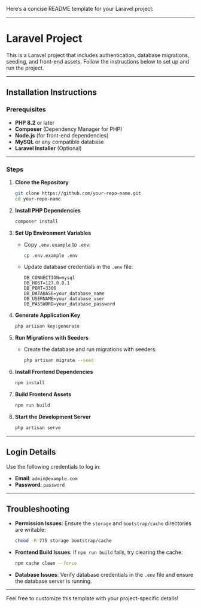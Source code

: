 Here’s a concise README template for your Laravel project:

---

# Laravel Project

This is a Laravel project that includes authentication, database migrations, seeding, and front-end assets. Follow the instructions below to set up and run the project.

---

## Installation Instructions

### Prerequisites
- **PHP 8.2** or later
- **Composer** (Dependency Manager for PHP)
- **Node.js** (for front-end dependencies)
- **MySQL** or any compatible database
- **Laravel Installer** (Optional)

---

### Steps

1. **Clone the Repository**
   ```bash
   git clone https://github.com/your-repo-name.git
   cd your-repo-name
   ```

2. **Install PHP Dependencies**
   ```bash
   composer install
   ```

3. **Set Up Environment Variables**
   - Copy `.env.example` to `.env`:
     ```bash
     cp .env.example .env
     ```
   - Update database credentials in the `.env` file:
     ```env
     DB_CONNECTION=mysql
     DB_HOST=127.0.0.1
     DB_PORT=3306
     DB_DATABASE=your_database_name
     DB_USERNAME=your_database_user
     DB_PASSWORD=your_database_password
     ```

4. **Generate Application Key**
   ```bash
   php artisan key:generate
   ```

5. **Run Migrations with Seeders**
   - Create the database and run migrations with seeders:
     ```bash
     php artisan migrate --seed
     ```

6. **Install Frontend Dependencies**
   ```bash
   npm install
   ```

7. **Build Frontend Assets**
   ```bash
   npm run build
   ```

8. **Start the Development Server**
   ```bash
   php artisan serve
   ```

---

## Login Details

Use the following credentials to log in:

- **Email**: `admin@example.com`
- **Password**: `password`

---

## Troubleshooting

- **Permission Issues**:
  Ensure the `storage` and `bootstrap/cache` directories are writable:
  ```bash
  chmod -R 775 storage bootstrap/cache
  ```

- **Frontend Build Issues**:
  If `npm run build` fails, try clearing the cache:
  ```bash
  npm cache clean --force
  ```

- **Database Issues**:
  Verify database credentials in the `.env` file and ensure the database server is running.

---

Feel free to customize this template with your project-specific details!